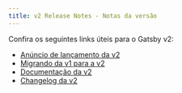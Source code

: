 ```yaml
---
title: v2 Release Notes - Notas da versão
---
```


Confira os seguintes links úteis para o Gatsby v2:

- [Anúncio de lançamento da v2](/blog/2018-09-17-gatsby-v2/)
- [Migrando da v1 para a v2](/docs/migrating-from-v1-to-v2/)
- [Documentação da v2](/docs/)
- [Changelog da v2](https://github.com/gatsbyjs/gatsby/blob/master/CHANGELOG.md#200---2018-09-13)
